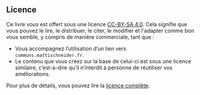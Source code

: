 ## Licence

Ce livre vous est offert sous une licence [CC-BY-SA 4.0](https://creativecommons.org/licenses/by-sa/4.0/deed.fr). Cela signifie que vous pouvez le lire, le distribuer, le citer, le modifier et l'adapter comme bon vous semble, y compris de manière commerciale, tant que :

- Vous accompagnez l’utilisation d’un lien vers `communs.mattischneider.fr`.
- Le contenu que vous créez sur la base de celui-ci est sous une licence similaire, c’est-à-dire qu’il n’interdit à personne de réutiliser vos améliorations.

Pour plus de détails, vous pouvez lire la [licence complète](https://creativecommons.org/licenses/by-sa/4.0/deed.fr).

